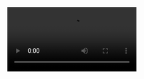 <video controls>
  <source src="/videos/test.mp4" type="video/mp4">
  Your browser does not support the video tag.
</video>